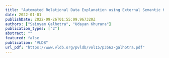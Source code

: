 ```yaml
---
title: "Automated Relational Data Explanation using External Semantic Knowledge"
date: 2022-01-01
publishDate: 2022-09-26T01:55:09.967320Z
authors: ["Sainyam Galhotra", "Udayan Khurana"]
publication_types: ["2"]
abstract: ""
featured: false
publication: "VLDB"
url_pdf: "https://www.vldb.org/pvldb/vol15/p3562-galhotra.pdf"
---
```


